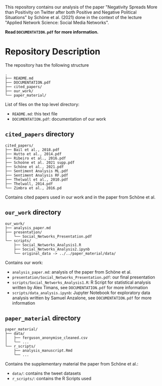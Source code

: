 This repository contains our analysis of the paper "Negativity Spreads More than Positivity on Twitter after both Positive and Negative Political Situations" by Schöne et al. (2021) done in the context of the lecture "Applied Network Science: Social Media Networks".

**Read `DOCUMENTATION.pdf` for more information.**

# Repository Description

The repository has the following structure

```
.
├── README.md
├── DOCUMENTATION.pdf
├── cited_papers/
├── our_work/
└── paper_material/
```

List of files on the top level directory:
- `README.md`: this text file
- `DOCUMENTATION.pdf`: documentation of our work

## `cited_papers` directory

```
cited_papers/
├── Bail et al., 2018.pdf
├── Hutto et al., 2014.pdf
├── Ribeiro et al., 2016.pdf
├── Schoöne et al. 2021 supp.pdf
├── Schöne et al., 2021.pdf
├── Sentiment Analysis ML.pdf
├── Sentiment Analysis RF.pdf
├── Thelwall et al., 2010.pdf
├── Thelwall, 2014.pdf
└── Zimbra et al., 2016.pd
```

Contains cited papers used in our work and in the paper from Schöne et al.


## `our_work` directory

```
our_work/
├── analysis_paper.md
├── presentation/
│   └── Social_Networks_Presentation.pdf
└── scripts/
    ├── Social_Networks_Analysis1.R
    ├── Social_Networks_Analysis2.ipynb
    └── original_data -> ../../paper_material/data/
```

Contains our work:
- `analysis_paper.md`: analysis of the paper from Schöne et al.
- `presentation/Social_Networks_Presentation.pdf`: our final presentation
- `scripts/Social_Networks_Analysis1.R`: R Script for statistical analysis written by Alex Timans, see `DOCUMENTATION.pdf` for more information
- `scripts/data_analysis.ipynb`: Jupyter Notebook for exploratory data analysis written by Samuel Anzalone, see `DOCUMENTATION.pdf` for more information

## `paper_material` directory

```
paper_material/
├── data/
│   ├── ferguson_anonymise_cleaned.csv
│   └── ...
└── r_scripts/
    ├── analysis_manuscript.Rmd
    └── ...
```

Contains the supplementary material the paper from Schöne et al.:
- `data/`: contains the tweet datasets
- `r_scripts/`: contains the R Scripts used